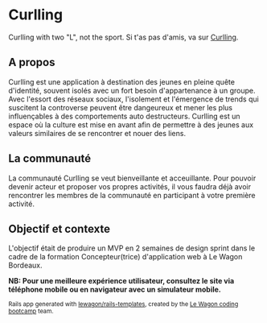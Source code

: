 # Curlling
Curlling with two "L", not the sport. Si t'as pas d'amis, va sur [Curlling](https://www.curlling.me/).

## A propos
Curlling est une application à destination des jeunes en pleine quête d'identité, souvent isolés avec un fort besoin d'appartenance à un groupe.
Avec l'essort des réseaux sociaux, l'isolement et l'émergence de trends qui suscitent la controverse peuvent être dangeureux et mener les plus influençables à des comportements auto destructeurs. Curlling est un espace où la culture est mise en avant afin de permettre à des jeunes aux valeurs similaires de se rencontrer et nouer des liens.

## La communauté
La communauté Curlling se veut bienveillante et acceuillante. Pour pouvoir devenir acteur et proposer vos propres activités, il vous faudra déjà avoir rencontrer les membres de la communauté en participant à votre première activité.

## Objectif et contexte
L'objectif était de produire un MVP en 2 semaines de design sprint dans le cadre de la formation Concepteur(trice) d'application web à Le Wagon Bordeaux.

**NB: Pour une meilleure expérience utilisateur, consultez le site via téléphone mobile ou en navigateur avec un simulateur mobile.**



<small>Rails app generated with [lewagon/rails-templates](https://github.com/lewagon/rails-templates), created by the [Le Wagon coding bootcamp](https://www.lewagon.com) team.</small>
